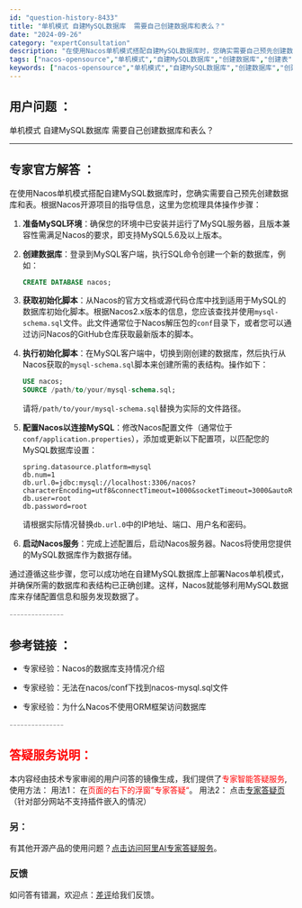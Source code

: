 ```yaml
---
id: "question-history-8433"
title: "单机模式 自建MySQL数据库  需要自己创建数据库和表么？"
date: "2024-09-26"
category: "expertConsultation"
description: "在使用Nacos单机模式搭配自建MySQL数据库时，您确实需要自己预先创建数据库和表。根据Nacos开源项目的指导信息，这里为您梳理具体操作步骤：1. **准备MySQL环境**：确保您的环境中已安装并运行了MySQL服务器，且版本兼容性需满足Nacos的要求，即支持MySQL5.6及以上版本。2."
tags: ["nacos-opensource","单机模式","自建MySQL数据库","创建数据库","创建表"]
keywords: ["nacos-opensource","单机模式","自建MySQL数据库","创建数据库","创建表"]
---
```


## 用户问题 ： 
 单机模式 自建MySQL数据库  需要自己创建数据库和表么？  

---------------
## 专家官方解答 ：

在使用Nacos单机模式搭配自建MySQL数据库时，您确实需要自己预先创建数据库和表。根据Nacos开源项目的指导信息，这里为您梳理具体操作步骤：

1. **准备MySQL环境**：确保您的环境中已安装并运行了MySQL服务器，且版本兼容性需满足Nacos的要求，即支持MySQL5.6及以上版本。

2. **创建数据库**：登录到MySQL客户端，执行SQL命令创建一个新的数据库，例如：
   ```sql
   CREATE DATABASE nacos;
   ```

3. **获取初始化脚本**：从Nacos的官方文档或源代码仓库中找到适用于MySQL的数据库初始化脚本。根据Nacos2.x版本的信息，您应该查找并使用`mysql-schema.sql`文件。此文件通常位于Nacos解压包的`conf`目录下，或者您可以通过访问Nacos的GitHub仓库获取最新版本的脚本。

4. **执行初始化脚本**：在MySQL客户端中，切换到刚创建的数据库，然后执行从Nacos获取的`mysql-schema.sql`脚本来创建所需的表结构。操作如下：
   ```sql
   USE nacos;
   SOURCE /path/to/your/mysql-schema.sql;
   ```
   请将`/path/to/your/mysql-schema.sql`替换为实际的文件路径。

5. **配置Nacos以连接MySQL**：修改Nacos配置文件（通常位于`conf/application.properties`），添加或更新以下配置项，以匹配您的MySQL数据库设置：
   ```properties
   spring.datasource.platform=mysql
   db.num=1
   db.url.0=jdbc:mysql://localhost:3306/nacos?characterEncoding=utf8&connectTimeout=1000&socketTimeout=3000&autoReconnect=true
   db.user=root
   db.password=root
   ```
   请根据实际情况替换`db.url.0`中的IP地址、端口、用户名和密码。

6. **启动Nacos服务**：完成上述配置后，启动Nacos服务器。Nacos将使用您提供的MySQL数据库作为数据存储。

通过遵循这些步骤，您可以成功地在自建MySQL数据库上部署Nacos单机模式，并确保所需的数据库和表结构已正确创建。这样，Nacos就能够利用MySQL数据库来存储配置信息和服务发现数据了。


<font color="#949494">---------------</font> 


## 参考链接 ：

* 专家经验：Nacos的数据库支持情况介绍 
 
 * 专家经验：无法在nacos/conf下找到nacos-mysql.sql文件 
 
 * 专家经验：为什么Nacos不使用ORM框架访问数据库 


 <font color="#949494">---------------</font> 
 


## <font color="#FF0000">答疑服务说明：</font> 

本内容经由技术专家审阅的用户问答的镜像生成，我们提供了<font color="#FF0000">专家智能答疑服务</font>,使用方法：
用法1： 在<font color="#FF0000">页面的右下的浮窗”专家答疑“</font>。
用法2： 点击[专家答疑页](https://answer.opensource.alibaba.com/docs/intro)（针对部分网站不支持插件嵌入的情况）
### 另：


有其他开源产品的使用问题？[点击访问阿里AI专家答疑服务](https://answer.opensource.alibaba.com/docs/intro)。
### 反馈
如问答有错漏，欢迎点：[差评](https://ai.nacos.io/user/feedbackByEnhancerGradePOJOID?enhancerGradePOJOId=13654)给我们反馈。
